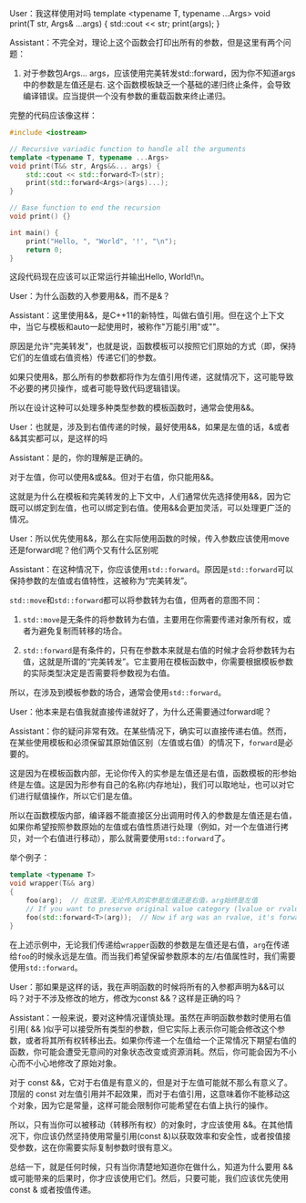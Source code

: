 User：我这样使用对吗
template <typename T, typename ...Args>
void print(T str, Args& ...args) {
    std::cout << str;
    print(args);
}

Assistant：不完全对，理论上这个函数会打印出所有的参数，但是这里有两个问题：

1. 对于参数包Args... args，应该使用完美转发std::forward，因为你不知道args中的参数是左值还是右. 这个函数模板缺乏一个基础的递归终止条件，会导致编译错误。应当提供一个没有参数的重载函数来终止递归。

完整的代码应该像这样：

```cpp
#include <iostream>

// Recursive variadic function to handle all the arguments
template <typename T, typename ...Args>
void print(T&& str, Args&&... args) {
    std::cout << std::forward<T>(str);
    print(std::forward<Args>(args)...);
}

// Base function to end the recursion
void print() {}

int main() {
    print("Hello, ", "World", '!', "\n");
    return 0;
}
```

这段代码现在应该可以正常运行并输出Hello, World!\n。

User：为什么函数的入参要用&&，而不是&？

Assistant：这里使用&&，是C++11的新特性，叫做右值引用。但在这个上下文中，当它与模板和auto一起使用时，被称作"万能引用"或""。

原因是允许"完美转发"，也就是说，函数模板可以按照它们原始的方式（即，保持它们的左值或右值资格）传递它们的参数。

如果只使用&，那么所有的参数都将作为左值引用传递，这就情况下，这可能导致不必要的拷贝操作，或者可能导致代码逻辑错误。

所以在设计这种可以处理多种类型参数的模板函数时，通常会使用&&。

User：也就是，涉及到右值传递的时候，最好使用&&，如果是左值的话，&或者&&其实都可以，是这样的吗

Assistant：是的，你的理解是正确的。

对于左值，你可以使用&或&&。但对于右值，你只能用&&。

这就是为什么在模板和完美转发的上下文中，人们通常优先选择使用&&，因为它既可以绑定到左值，也可以绑定到右值。使用&&会更加灵活，可以处理更广泛的情况。

User：所以优先使用&&，那么在实际使用函数的时候，传入参数应该使用move还是forward呢？他们两个又有什么区别呢

Assistant：在这种情况下，你应该使用`std::forward`。原因是`std::forward`可以保持参数的左值或右值特性，这被称为“完美转发”。

`std::move`和`std::forward`都可以将参数转为右值，但两者的意图不同：

1. `std::move`是无条件的将参数转为右值，主要用在你需要传递对象所有权，或者为避免复制而转移的场合。

2. `std::forward`是有条件的，只有在参数本来就是右值的时候才会将参数转为右值，这就是所谓的“完美转发”。它主要用在模板函数中，你需要根据模板参数的实际类型决定是否需要将参数视为右值。

所以，在涉及到模板参数的场合，通常会使用`std::forward`。

User：他本来是右值我就直接传递就好了，为什么还需要通过forward呢？

Assistant：你的疑问非常有效。在某些情况下，确实可以直接传递右值。然而，在某些使用模板和必须保留其原始值区别（左值或右值）的情况下，`forward`是必要的。

这是因为在模板函数内部，无论你传入的实参是左值还是右值，函数模板的形参始终是左值。这是因为形参有自己的名称(内存地址)，我们可以取地址，也可以对它们进行赋值操作，所以它们是左值。

所以在函数模版内部，编译器不能直接区分出调用时传入的参数是左值还是右值，如果你希望按照参数原始的左值或右值性质进行处理（例如，对一个左值进行拷贝，对一个右值进行移动），那么就需要使用`std::forward`了。

举个例子：

```cpp
template <typename T>
void wrapper(T&& arg)
{
    foo(arg);  // 在这里，无论传入的实参是左值还是右值，arg始终是左值
    // If you want to preserve original value category (lvalue or rvalue) of arg, you should use std::forward:
    foo(std::forward<T>(arg));  // Now if arg was an rvalue, it's forwarded as an rvalue, otherwise it's forwarded as an lvalue.
}
```
在上述示例中，无论我们传递给`wrapper`函数的参数是左值还是右值，`arg`在传递给`foo`的时候永远是左值。而当我们希望保留参数原本的左/右值属性时，我们需要使用`std::forward`。

User：那如果是这样的话，我在声明函数的时候将所有的入参都声明为&&可以吗？对于不涉及修改的地方，修改为const &&？这样是正确的吗？

Assistant：一般来说，要对这种情况谨慎处理。虽然在声明函数参数时使用右值引用( && )似乎可以接受所有类型的参数，但它实际上表示你可能会修改这个参数，或者将其所有权转移出去。如果你传递一个左值给一个正常情况下期望右值的函数，你可能会遭受无意间的对象状态改变或资源消耗。然后，你可能会因为不小心而不小心地修改了原始对象。

对于 const &&，它对于右值是有意义的，但是对于左值可能就不那么有意义了。顶层的 const 对左值引用并不起效果，而对于右值引用，这意味着你不能移动这个对象，因为它是常量，这样可能会限制你可能希望在右值上执行的操作。

所以，只有当你可以被移动（转移所有权）的对象时，才应该使用 &&。在其他情况下，你应该仍然坚持使用常量引用(const &)以获取效率和安全性，或者按值接受参数，这在你需要实际复制参数时很有意义。

总结一下，就是任何时候，只有当你清楚地知道你在做什么，知道为什么要用 && 或可能带来的后果时，你才应该使用它们。然后，只要可能，我们应该优先使用 const & 或者按值传递。
